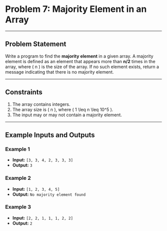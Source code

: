 # **Problem 7: Majority Element in an Array**

---

## **Problem Statement**
Write a program to find the **majority element** in a given array. A majority element is defined as an element that appears more than **n/2** times in the array, where \( n \) is the size of the array. If no such element exists, return a message indicating that there is no majority element.

---

## **Constraints**
1. The array contains integers.
2. The array size is \( n \), where \( 1 \leq n \leq 10^5 \).
3. The input may or may not contain a majority element.

---

## **Example Inputs and Outputs**

### **Example 1**
- **Input:** `[3, 3, 4, 2, 3, 3, 3]`
- **Output:** `3`

### **Example 2**
- **Input:** `[1, 2, 3, 4, 5]`
- **Output:** `No majority element found`

### **Example 3**
- **Input:** `[2, 2, 1, 1, 1, 2, 2]`
- **Output:** `2`
